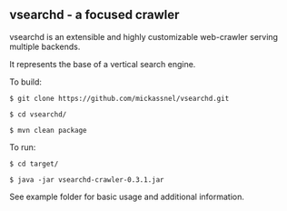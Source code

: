 
<h2>vsearchd - a focused crawler</h2>


vsearchd is an extensible and highly customizable web-crawler serving multiple backends. 

It represents the base of a vertical search engine.


To build: 

	$ git clone https://github.com/mickassnel/vsearchd.git 
	
	$ cd vsearchd/ 
	
	$ mvn clean package 
 

To run: 

	$ cd target/ 
	
	$ java -jar vsearchd-crawler-0.3.1.jar 



See example folder for basic usage and additional information. 
